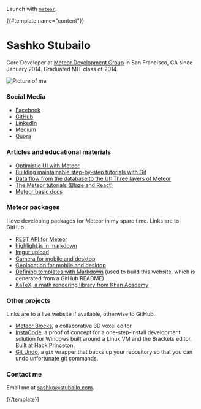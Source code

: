Launch with [`meteor`](http://meteor.com).

{{#template name="content"}}

Sashko Stubailo
==============

Core Developer at [Meteor Development Group](http://meteor.com) in San Francisco, CA since January 2014. Graduated MIT class of 2014.

![Picture of me](https://avatars1.githubusercontent.com/u/448783?v=3&s=460)

### Social Media

- [Facebook](https://www.facebook.com/sashko)
- [GitHub](https://github.com/stubailo)
- [LinkedIn](https://www.linkedin.com/pub/oleksandr-stubailo/14/798/13a)
- [Medium](https://medium.com/@stubailo)
- [Quora](http://www.quora.com/Sashko-Stubailo)

### Articles and educational materials

- [Optimistic UI with Meteor](http://info.meteor.com/blog/optimistic-ui-with-meteor-latency-compensation)
- [Building maintainable step-by-step tutorials with Git](http://info.meteor.com/blog/step-by-step-tutorials-with-git)
- [Data flow from the database to the UI: Three layers of Meteor](https://medium.com/@stubailo/data-flow-from-the-database-to-the-ui-three-layers-of-meteor-d5e208b466c3)
- [The Meteor tutorials (Blaze and React)](https://www.meteor.com/tutorials)
- [Meteor basic docs](http://docs.meteor.com/#/basic/)

### Meteor packages

I love developing packages for Meteor in my spare time. Links are to GitHub.

- [REST API for Meteor](https://github.com/stubailo/meteor-rest)
- [highlight.js in markdown](https://github.com/stubailo/meteor-highlight.js)
- [Imgur upload](https://github.com/stubailo/meteor-imgur)
- [Camera for mobile and desktop](https://github.com/meteor/mobile-packages/tree/master/packages/mdg:camera)
- [Geolocation for mobile and desktop](https://github.com/meteor/mobile-packages/tree/master/packages/mdg:geolocation)
- [Defining templates with Markdown](https://github.com/stubailo/meteor-markdown-templating) (used to build this website, which is generated from a GitHub README)
- [KaTeX, a math rendering library from Khan Academy](https://github.com/stubailo/meteor-katex)

### Other projects

Links are to a live website if available, otherwise to GitHub.

- [Meteor Blocks](http://3d.meteor.com/), a collaborative 3D voxel editor.
- [InstaCode](https://github.com/stubailo/InstaCode), a proof of concept for a one-step-install development solution for Windows built around a Linux VM and the Brackets editor. Built at Hack Princeton.
- [Git Undo](https://github.com/zhangela/git-undo), a `git` wrapper that backs up your repository so that you can undo unfortunate git commands.

### Contact me

Email me at [sashko@stubailo.com](mailto:sashko@stubailo.com).


{{/template}}
